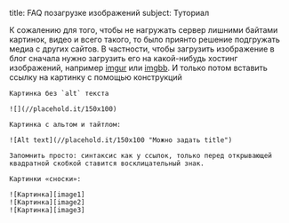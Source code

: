 title: FAQ позагрузке изображений
subject: Туториал

К сожалению для того, чтобы не нагружать сервер лишними байтами картинок, видео и всего такого, то было приянто решение подгружать медиа с других сайтов. В частности, чтобы загрузить изображение в блог сначала нужно загрузить его на какой-нибудь хостинг изображений, например [imgur](https://imgur.com/upload) или [imgbb](https://ru.imgbb.com/). И только потом вставить ссылку на картинку с помощью конструкций
```
Картинка без `alt` текста

![](//placehold.it/150x100)

Картинка с альтом и тайтлом:

![Alt text](//placehold.it/150x100 "Можно задать title")

Запомнить просто: синтаксис как у ссылок, только перед открывающей квадратной скобкой ставится восклицательный знак.

Картинки «сноски»:

![Картинка][image1]
![Картинка][image2]
![Картинка][image3]
```